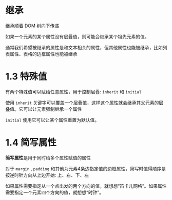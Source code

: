 # 继承

继承顺着 DOM 树向下传递

如果一个元素的某个属性没有层叠值，则可能会继承某个祖先元素的值。

通常我们希望被继承的属性是和文本相关的属性，但其他属性也能被继承，比如列表属性、表格的边框属性也能被继承

# 1.3 特殊值

有两个特殊值可以赋给任意属性，用于控制层叠: `inherit` 和 `initial` 

使用 `inherit` 关键字可以覆盖一个层叠值，这样这个属性就会继承其父元素的层叠值。它可以让元素强制继承一个属性

`initial` 使用它可以让某个属性重置为默认值。

# 1.4 简写属性

<b>简写属性</b>是用于同时给多个属性赋值的属性

对于 `margin` , `padding` 和其他为元素4条边指定值的边框属性，简写时值得顺序是按逆时针方向从上边开始: 上、右、下、左

如果属性需要指定从一个点出发的两个方向的值，就想想“笛卡儿网格”​。如果属性需要指定一个元素四个方向的值，就想想“时钟”​。